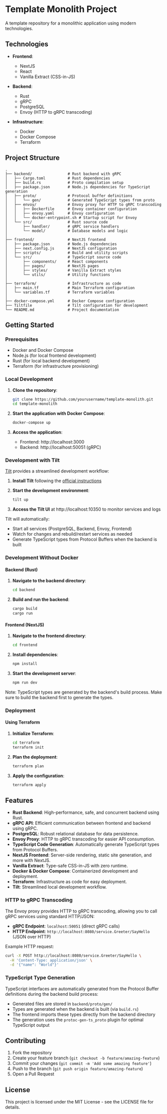 # Template Monolith Project

A template repository for a monolithic application using modern technologies.

## Technologies

- **Frontend**:
  - NextJS
  - React
  - Vanilla Extract (CSS-in-JS)

- **Backend**:
  - Rust
  - gRPC
  - PostgreSQL
  - Envoy (HTTP to gRPC transcoding)

- **Infrastructure**:
  - Docker
  - Docker Compose
  - Terraform

## Project Structure

```
.
├── backend/                # Rust backend with gRPC
│   ├── Cargo.toml          # Rust dependencies
│   ├── build.rs            # Proto compilation setup
│   ├── package.json        # Node.js dependencies for TypeScript generation
│   ├── proto/              # Protocol buffer definitions
│   │   └── gen/            # Generated TypeScript types from proto
│   ├── envoy/              # Envoy proxy for HTTP to gRPC transcoding
│   │   ├── Dockerfile      # Envoy container configuration
│   │   ├── envoy.yaml      # Envoy configuration
│   │   └── docker-entrypoint.sh # Startup script for Envoy
│   └── src/                # Rust source code
│       ├── handler/        # gRPC service handlers
│       └── model/          # Database models and logic
│
├── frontend/               # NextJS frontend
│   ├── package.json        # Node.js dependencies
│   ├── next.config.js      # NextJS configuration
│   ├── scripts/            # Build and utility scripts
│   └── src/                # TypeScript source code
│       ├── components/     # React components
│       ├── pages/          # NextJS pages
│       ├── styles/         # Vanilla Extract styles
│       └── utils/          # Utility functions
│
├── terraform/              # Infrastructure as code
│   ├── main.tf             # Main Terraform configuration
│   └── variables.tf        # Terraform variables
│
├── docker-compose.yml      # Docker Compose configuration
├── Tiltfile                # Tilt configuration for development
└── README.md               # Project documentation
```

## Getting Started

### Prerequisites

- Docker and Docker Compose
- Node.js (for local frontend development)
- Rust (for local backend development)
- Terraform (for infrastructure provisioning)

### Local Development

1. **Clone the repository**:
   ```bash
   git clone https://github.com/yourusername/template-monolith.git
   cd template-monolith
   ```

2. **Start the application with Docker Compose**:
   ```bash
   docker-compose up
   ```

3. **Access the application**:
   - Frontend: http://localhost:3000
   - Backend: http://localhost:50051 (gRPC)

### Development with Tilt

[Tilt](https://tilt.dev/) provides a streamlined development workflow:

1. **Install Tilt** following the [official instructions](https://docs.tilt.dev/install.html)

2. **Start the development environment**:
   ```bash
   tilt up
   ```

3. **Access the Tilt UI** at http://localhost:10350 to monitor services and logs

Tilt will automatically:
- Start all services (PostgreSQL, Backend, Envoy, Frontend)
- Watch for changes and rebuild/restart services as needed
- Generate TypeScript types from Protocol Buffers when the backend is built

### Development Without Docker

#### Backend (Rust)

1. **Navigate to the backend directory**:
   ```bash
   cd backend
   ```

2. **Build and run the backend**:
   ```bash
   cargo build
   cargo run
   ```

#### Frontend (NextJS)

1. **Navigate to the frontend directory**:
   ```bash
   cd frontend
   ```

2. **Install dependencies**:
   ```bash
   npm install
   ```

3. **Start the development server**:
   ```bash
   npm run dev
   ```

Note: TypeScript types are generated by the backend's build process. Make sure to build the backend first to generate the types.

### Deployment

#### Using Terraform

1. **Initialize Terraform**:
   ```bash
   cd terraform
   terraform init
   ```

2. **Plan the deployment**:
   ```bash
   terraform plan
   ```

3. **Apply the configuration**:
   ```bash
   terraform apply
   ```

## Features

- **Rust Backend**: High-performance, safe, and concurrent backend using Rust.
- **gRPC API**: Efficient communication between frontend and backend using gRPC.
- **PostgreSQL**: Robust relational database for data persistence.
- **Envoy Proxy**: HTTP to gRPC transcoding for easier API consumption.
- **TypeScript Code Generation**: Automatically generate TypeScript types from Protocol Buffers.
- **NextJS Frontend**: Server-side rendering, static site generation, and more with NextJS.
- **Vanilla Extract**: Type-safe CSS-in-JS with zero runtime.
- **Docker & Docker Compose**: Containerized development and deployment.
- **Terraform**: Infrastructure as code for easy deployment.
- **Tilt**: Streamlined local development workflow.

### HTTP to gRPC Transcoding

The Envoy proxy provides HTTP to gRPC transcoding, allowing you to call gRPC services using standard HTTP/JSON:

- **gRPC Endpoint**: `localhost:50051` (direct gRPC calls)
- **HTTP Endpoint**: `http://localhost:8080/service.Greeter/SayHello` (JSON over HTTP)

Example HTTP request:
```bash
curl -X POST http://localhost:8080/service.Greeter/SayHello \
  -H 'Content-Type: application/json' \
  -d '{"name": "World"}'
```

### TypeScript Type Generation

TypeScript interfaces are automatically generated from the Protocol Buffer definitions during the backend build process:

- Generated files are stored in `backend/proto/gen/`
- Types are generated when the backend is built (via `build.rs`)
- The frontend imports these types directly from the backend directory
- The generation uses the `protoc-gen-ts_proto` plugin for optimal TypeScript output

## Contributing

1. Fork the repository
2. Create your feature branch (`git checkout -b feature/amazing-feature`)
3. Commit your changes (`git commit -m 'Add some amazing feature'`)
4. Push to the branch (`git push origin feature/amazing-feature`)
5. Open a Pull Request

## License

This project is licensed under the MIT License - see the LICENSE file for details.
